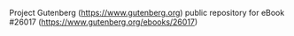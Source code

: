 Project Gutenberg (https://www.gutenberg.org) public repository for eBook #26017 (https://www.gutenberg.org/ebooks/26017)

